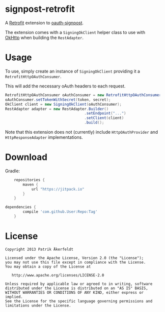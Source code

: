 signpost-retrofit
========

A [Retrofit][1] extension to [oauth-signpost][2].

The extension comes with a `SigningOkClient` helper class to use with [OkHttp][3] when building the `RestAdapter`.

Usage
=======

To use, simply create an instance of `SigningOkClient` providing it a `RetrofitHttpOAuthConsumer`.

This will add the necessary oAuth headers to each request.

```java
RetrofitHttpOAuthConsumer oAuthConsumer = new RetrofitHttpOAuthConsumer(key, secret);
oAuthConsumer.setTokenWithSecret(token, secret);
OkClient client = new SigningOkClient(oAuthConsumer);
RestAdapter adapter = new RestAdapter.Builder()
                                    .setEndpoint("...")
                                    .setClient(client)
                                    .build();
```

Note that this extension does not (currently) include `HttpOAuthProvider` and `HttpResponseAdapter` implementations.

Download
=======

Gradle:
```groovy
	repositories {
	    maven {
	        url "https://jitpack.io"
	    }
	}

dependencies {
	    compile 'com.github.User:Repo:Tag'
	}
```

License
=======

    Copyright 2013 Patrik Åkerfeldt

    Licensed under the Apache License, Version 2.0 (the "License");
    you may not use this file except in compliance with the License.
    You may obtain a copy of the License at

       http://www.apache.org/licenses/LICENSE-2.0

    Unless required by applicable law or agreed to in writing, software
    distributed under the License is distributed on an "AS IS" BASIS,
    WITHOUT WARRANTIES OR CONDITIONS OF ANY KIND, either express or implied.
    See the License for the specific language governing permissions and
    limitations under the License.


 [1]: https://github.com/square/retrofit
 [2]: https://github.com/mttkay/signpost
 [3]: https://github.com/square/okhttp
